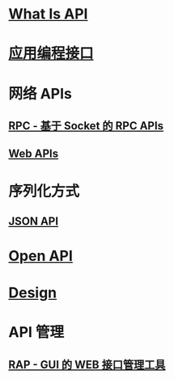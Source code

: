 
# [What Is API](WhatIs.md)

# [应用编程接口](ProgrammeAPIs/README.md)

# 网络 APIs
## [RPC - 基于 Socket 的 RPC APIs](RPCAPIs/README.md)
## [Web APIs](https://github.com/SC-CS-KS/KS-Web/tree/master/WebAPIs)

# 序列化方式
## [JSON API](JSON-API/README.md)

# [Open API](OpenAPI/README.md)

# [Design](design/README.md)

# API 管理
## [RAP - GUI 的 WEB 接口管理工具](https://github.com/thx/RAP/wiki/about_cn)



